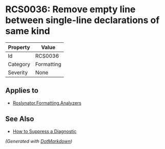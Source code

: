 # RCS0036: Remove empty line between single\-line declarations of same kind

| Property | Value      |
| -------- | ---------- |
| Id       | RCS0036    |
| Category | Formatting |
| Severity | None       |

## Applies to

* [Roslynator.Formatting.Analyzers](https://www.nuget.org/packages/Roslynator.Formatting.Analyzers)

## See Also

* [How to Suppress a Diagnostic](../HowToConfigureAnalyzers.md#how-to-suppress-a-diagnostic)


*\(Generated with [DotMarkdown](http://github.com/JosefPihrt/DotMarkdown)\)*